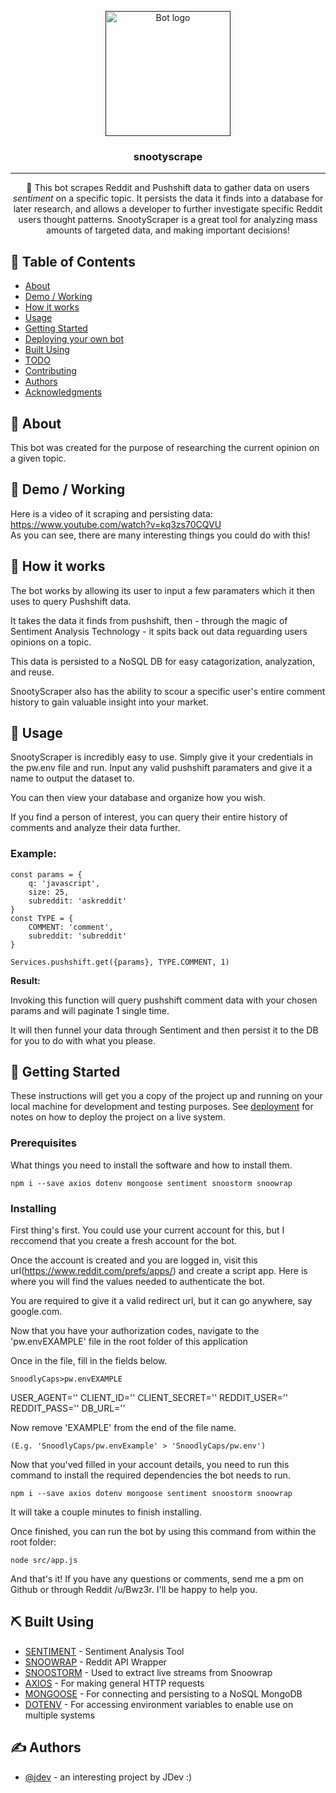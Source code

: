 <p align="center">
  <a href="" rel="noopener">
 <img width=200px height=200px src="https://i.imgur.com/FxL5qM0.jpg" alt="Bot logo"></a>
</p>

<h3 align="center">snootyscrape</h3>


---

<p align="center"> 🤖 This bot scrapes Reddit and Pushshift data to gather data on users <em>sentiment</em> on a specific topic. It persists the data it finds into a database for later research, and allows a developer to further investigate specific Reddit users thought patterns. SnootyScraper is a great tool for analyzing mass amounts of targeted data, and making important decisions!
    <br> 
</p>

## 📝 Table of Contents

- [About](#about)
- [Demo / Working](#demo)
- [How it works](#working)
- [Usage](#usage)
- [Getting Started](#getting_started)
- [Deploying your own bot](#deployment)
- [Built Using](#built_using)
- [TODO](../TODO.md)
- [Contributing](../CONTRIBUTING.md)
- [Authors](#authors)
- [Acknowledgments](#acknowledgement)

## 🧐 About <a name = "about"></a>

This bot was created for the purpose of researching the current opinion on a given topic.

## 🎥 Demo / Working <a name = "demo"></a>

Here is a video of it scraping and persisting data: <a href= 'https://www.youtube.com/watch?v=kq3zs70CQVU'>https://www.youtube.com/watch?v=kq3zs70CQVU</a><br>
As you can see, there are many interesting things you could do with this!


## 💭 How it works <a name = "working"></a>

The bot works by allowing its user to input a few paramaters which it then uses to query Pushshift data.

It takes the data it finds from pushshift, then - through the magic of Sentiment Analysis Technology - it spits back out data reguarding users opinions on a topic.

This data is persisted to a NoSQL DB for easy catagorization, analyzation, and reuse.

SnootyScraper also has the ability to scour a specific user's entire comment history to gain valuable insight into your market.


## 🎈 Usage <a name = "usage"></a>

SnootyScraper is incredibly easy to use. Simply give it your credentials in the pw.env file and run. Input any valid pushshift paramaters and give it a name to output the dataset to.

You can then view your database and organize how you wish.

If you find a person of interest, you can query their entire history of comments and analyze their data further.

### Example:
```
const params = {
    q: 'javascript',
    size: 25,
    subreddit: 'askreddit'
}
const TYPE = {
    COMMENT: 'comment',
    subreddit: 'subreddit'
}

Services.pushshift.get({params}, TYPE.COMMENT, 1)
```

**Result:**

Invoking this function will query pushshift comment data with your chosen params and will paginate 1 single time.

It will then funnel your data through Sentiment and then persist it to the DB for you to do with what you please.


## 🏁 Getting Started <a name = "getting_started"></a>

These instructions will get you a copy of the project up and running on your local machine for development and testing purposes. See [deployment](#deployment) for notes on how to deploy the project on a live system.

### Prerequisites

What things you need to install the software and how to install them.

```
npm i --save axios dotenv mongoose sentiment snoostorm snoowrap
```

### Installing

First thing's first. You could use your current account for this, but I reccomend that you create a fresh account for the bot.

Once the account is created and you are logged in, visit this url(https://www.reddit.com/prefs/apps/) and create a script app. Here is where you will find the values needed to authenticate the bot.

You are required to give it a valid redirect url, but it can go anywhere, say google.com.

Now that you have your authorization codes, navigate to the 'pw.envEXAMPLE' file in the root folder of this application

Once in the file, fill in the fields below.

    SnoodlyCaps>pw.envEXAMPLE

USER_AGENT=''
CLIENT_ID=''
CLIENT_SECRET=''
REDDIT_USER=''
REDDIT_PASS=''
DB_URL=''

Now remove 'EXAMPLE' from the end of the file name.

    (E.g. 'SnoodlyCaps/pw.envExample' > 'SnoodlyCaps/pw.env')

Now that you'ved filled in your account details, you need to run this command to install the required dependencies the bot needs to run.

```
npm i --save axios dotenv mongoose sentiment snoostorm snoowrap
```

It will take a couple minutes to finish installing.

Once finished, you can run the bot by using this command from within the root folder:

    node src/app.js

And that's it! If you have any questions or comments, send me a pm on Github or through Reddit /u/Bwz3r. I'll be happy to help you.

## ⛏️ Built Using <a name = "built_using"></a>

- [SENTIMENT](https://www.npmjs.com/package/sentiment) - Sentiment Analysis Tool
- [SNOOWRAP](https://www.npmjs.com/package/snoowrap) - Reddit API Wrapper
- [SNOOSTORM](https://www.npmjs.com/package/snoostorm) - Used to extract live streams from Snoowrap
- [AXIOS](https://www.npmjs.com/package/axios) - For making general HTTP requests
- [MONGOOSE](https://www.npmjs.com/package/mongoose) - For connecting and persisting to a NoSQL MongoDB
- [DOTENV](https://www.npmjs.com/package/dotenv) - For accessing environment variables to enable use on multiple systems


## ✍️ Authors <a name = "authors"></a>

- [@jdev](https://github.com/web-temps) - an interesting project by JDev :)
